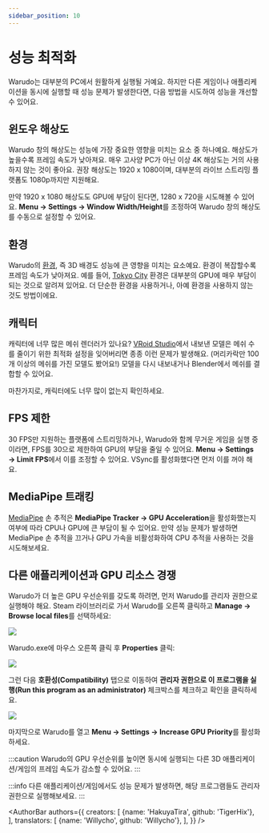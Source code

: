 ```yaml
---
sidebar_position: 10
---
```


# 성능 최적화

Warudo는 대부분의 PC에서 원활하게 실행될 거예요. 하지만 다른 게임이나 애플리케이션을 동시에 실행할 때 성능 문제가 발생한다면, 다음 방법을 시도하여 성능을 개선할 수 있어요.

## 윈도우 해상도

Warudo 창의 해상도는 성능에 가장 중요한 영향을 미치는 요소 중 하나예요. 해상도가 높을수록 프레임 속도가 낮아져요. 매우 고사양 PC가 아닌 이상 4K 해상도는 거의 사용하지 않는 것이 좋아요. 권장 해상도는 1920 x 1080이며, 대부분의 라이브 스트리밍 플랫폼도 1080p까지만 지원해요.

만약 1920 x 1080 해상도도 GPU에 부담이 된다면, 1280 x 720을 시도해볼 수 있어요. **Menu → Settings → Window Width/Height**를 조정하여 Warudo 창의 해상도를 수동으로 설정할 수 있어요.

## 환경

Warudo의 [환경](../assets/environment), 즉 3D 배경도 성능에 큰 영향을 미치는 요소예요. 환경이 복잡할수록 프레임 속도가 낮아져요. 예를 들어, [Tokyo City](https://steamcommunity.com/sharedfiles/filedetails/?id=3004012790) 환경은 대부분의 GPU에 매우 부담이 되는 것으로 알려져 있어요. 더 단순한 환경을 사용하거나, 아예 환경을 사용하지 않는 것도 방법이에요.

## 캐릭터

캐릭터에 너무 많은 메쉬 렌더러가 있나요? [VRoid Studio](https://vroid.com/en/studio)에서 내보낸 모델은 메쉬 수를 줄이기 위한 최적화 설정을 잊어버리면 종종 이런 문제가 발생해요. (머리카락만 100개 이상의 메쉬를 가진 모델도 봤어요!) 모델을 다시 내보내거나 Blender에서 메쉬를 결합할 수 있어요.

마찬가지로, 캐릭터에도 너무 많이 없는지 확인하세요.

## FPS 제한

30 FPS만 지원하는 플랫폼에 스트리밍하거나, Warudo와 함께 무거운 게임을 실행 중이라면, FPS를 30으로 제한하여 GPU의 부담을 줄일 수 있어요. **Menu → Settings → Limit FPS**에서 이를 조정할 수 있어요. VSync를 활성화했다면 먼저 이를 꺼야 해요.

## MediaPipe 트래킹

[MediaPipe](../mocap/mediapipe) 손 추적은 **MediaPipe Tracker → GPU Acceleration**을 활성화했는지 여부에 따라 CPU나 GPU에 큰 부담이 될 수 있어요. 만약 성능 문제가 발생하면 MediaPipe 손 추적을 끄거나 GPU 가속을 비활성화하여 CPU 추적을 사용하는 것을 시도해보세요.

## 다른 애플리케이션과 GPU 리소스 경쟁

Warudo가 더 높은 GPU 우선순위를 갖도록 하려면, 먼저 Warudo를 관리자 권한으로 실행해야 해요. Steam 라이브러리로 가서 Warudo를 오른쪽 클릭하고 **Manage → Browse local files**를 선택하세요:

![](/doc-img/zh-faq-1.webp)

Warudo.exe에 마우스 오른쪽 클릭 후 **Properties** 클릭:

![](/doc-img/zh-faq-2.webp)

그런 다음 **호환성(Compatibility)** 탭으로 이동하여 **관리자 권한으로 이 프로그램을 실행(Run this program as an administrator)** 체크박스를 체크하고 확인을 클릭하세요.

![](/doc-img/en-performance-1.png)

마지막으로 Warudo를 열고 **Menu → Settings → Increase GPU Priority**를 활성화 하세요.

:::caution
Warudo의 GPU 우선순위를 높이면 동시에 실행되는 다른 3D 애플리케이션/게임의 프레임 속도가 감소할 수 있어요.
:::

:::info
다른 애플리케이션/게임에서도 성능 문제가 발생하면, 해당 프로그램들도 관리자 권한으로 실행해보세요.
:::

<AuthorBar authors={{
  creators: [
    {name: 'HakuyaTira', github: 'TigerHix'},
  ],
  translators: [
    {name: 'Willycho', github: 'Willycho'},
  ],
}} />

